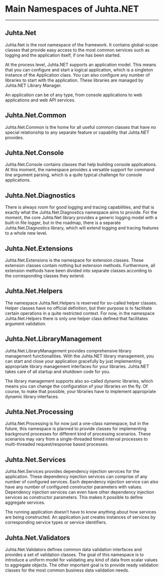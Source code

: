 ﻿# Main Namespaces of Juhta.NET

------------------------------

## Juhta.Net

Juhta.Net is the root namespace of the framework. It contains global-scope classes that provide easy access to the most common services such as logging and the application itself, if one has been started.

At the process level, Juhta.NET supports an application model. This means that you can configure and start a logical application, which is a singleton instance of the Application class. You can also configure any number of libraries to start with the application. These libraries are managed by Juhta.NET Library Manager.

An application can be of any type, from console applications to web applications and web API services.

## Juhta.Net.Common

Juhta.Net.Common is the home for all useful common classes that have no special relationship to any separate feature or capability that Juhta.NET provides.

## Juhta.Net.Console

Juhta.Net.Console contains classes that help building console applications. At this moment, the namespace provides a versatile support for command line argument parsing, which is a quite typical challenge for console applications.

## Juhta.Net.Diagnostics

There is always room for good logging and tracing capabilities, and that is exactly what the Juhta.Net.Diagnostics namespace aims to provide. For the moment, the core Juhta.Net library provides a generic logging model with a built-in file logger, but in the roadmap, there is a separate Juhta.Net.Diagnostics library, which will extend logging and tracing features to a whole new level.

## Juhta.Net.Extensions

Juhta.Net.Extensions is the namespace for extension classes. These extension classes contain nothing but extension methods. Furthermore, all extension methods have been divided into separate classes according to the corresponding classes they extend.

## Juhta.Net.Helpers

The namespace Juhta.Net.Helpers is reserved for so-called helper classes. Helper classes have no official definition, but their purpose is to facilitate certain operations in a quite restricted context. For now, in the namespace Juhta.Net.Helpers there is only one helper class defined that facilitates argument validation.

## Juhta.Net.LibraryManagement

Juhta.Net.LibraryManagement provides comprehensive library management functionalities. With the Juhta.NET library management, you can start and close your application gracefully by just implementing appropriate library management interfaces for your libraries. Juhta.NET takes care of all startup and shutdown code for you.

The library management supports also so-called dynamic libraries, which means you can change the configuration of your libraries on the fly. Of course, to make that possible, your libraries have to implement appropriate dynamic library interfaces.

## Juhta.Net.Processing

Juhta.Net.Processing is for now just a one-class namespace, but in the future, this namespace is planned to provide classes for implementing background processes for different kind of processing scenarios. These scenarios may vary from a single-threaded timed interval processes to multi-threaded request/response based processes.

## Juhta.Net.Services

Juhta.Net.Services provides dependency injection services for the application. These dependency injection services can comprise of any number of configured services. Each dependency injection service can also have any number of configured constructor parameters with values. Dependency injection services can even have other dependency injection services as constructor parameters. This makes it possible to define aggregate services.

The running application doesn’t have to know anything about how services are being constructed. An application just creates instances of services by corresponding service types or service identifiers.

## Juhta.Net.Validators

Juhta.Net.Validators defines common data validation interfaces and provides a set of validation classes. The goal of this namespace is to introduce a uniform model for validating any kind of data from scalar values to aggregate objects. The other important goal is to provide ready validation classes for the most common business data validation needs.
